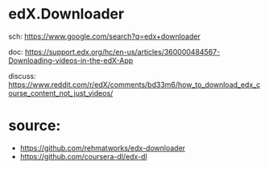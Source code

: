 # edX.Downloader
sch: https://www.google.com/search?q=edx+downloader

doc: https://support.edx.org/hc/en-us/articles/360000484567-Downloading-videos-in-the-edX-App

discuss: https://www.reddit.com/r/edX/comments/bd33m6/how_to_download_edx_course_content_not_just_videos/

# source:
- https://github.com/rehmatworks/edx-downloader
- https://github.com/coursera-dl/edx-dl
